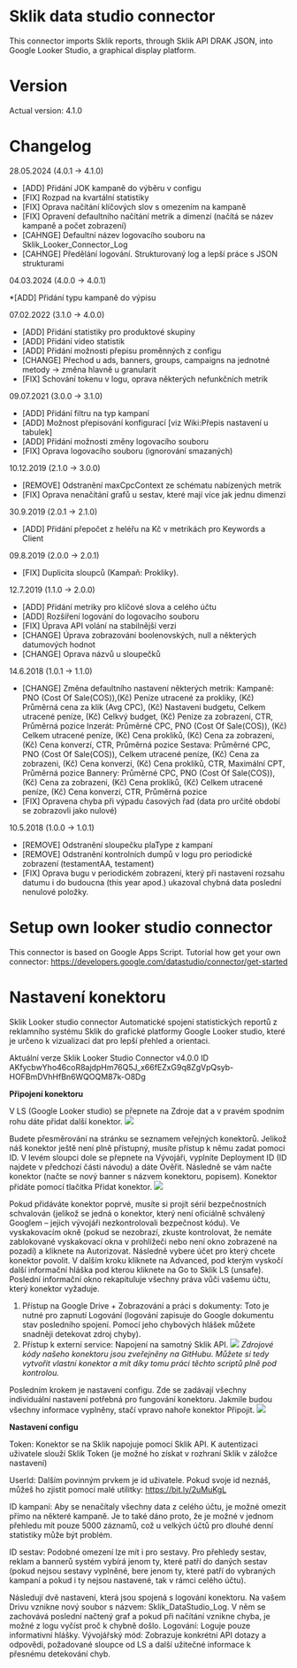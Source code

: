 # Sklik data studio connector
This connector imports Sklik reports, through Sklik API DRAK JSON, into Google Looker Studio, a graphical display platform. 

# Version
Actual version: 4.1.0

# Changelog
28.05.2024 (4.0.1 -> 4.1.0) 

* [ADD] Přidání JOK kampaně do výběru v configu
* [FIX] Rozpad na kvartální statistiky
* [FIX] Oprava načítání klíčových slov s omezením na kampaně
* [FIX] Opravení defaultního načítání metrik a dimenzí (načítá se název kampaně a počet zobrazení)
* [CAHNGE] Defaultní název logovacího souboru na Sklik_Looker_Connector_Log
* [CAHNGE] Předělání logování. Strukturovaný log a lepší práce s JSON strukturami

04.03.2024 (4.0.0 -> 4.0.1) 

*[ADD] Přidání typu kampaně do výpisu

07.02.2022 (3.1.0 -> 4.0.0)

* [ADD] Přidání statistiky pro produktové skupiny
* [ADD] Přidání video statistik
* [ADD] Přidání možnosti přepisu proměnných z configu
* [CHANGE] Přechod u ads, banners, groups, campaigns na jednotné metody -> změna hlavně u granularit
* [FIX] Schování tokenu v logu, oprava některých nefunkčních metrik 

09.07.2021 (3.0.0 -> 3.1.0)

* [ADD] Přidání filtru na typ kampaní
* [ADD] Možnost přepisování konfigurací [viz Wiki:Přepis nastavení u tabulek]
* [ADD] Přidání možnosti změny logovacího souboru
* [FIX] Oprava logovacího souboru (ignorování smazaných)

10.12.2019 (2.1.0 -> 3.0.0)
* [REMOVE] Odstranění maxCpcContext ze schématu nabízených metrik
* [FIX] Oprava nenačítání grafů u sestav, které mají více jak jednu dimenzi

30.9.2019 (2.0.1 -> 2.1.0)
* [ADD] Přidání přepočet z heléřu na Kč v metrikách pro Keywords a Client 

09.8.2019 (2.0.0 -> 2.0.1)
* [FIX] Duplicita sloupců (Kampaň: Prokliky).

12.7.2019 (1.1.0 -> 2.0.0)
* [ADD] Přidání metriky pro klíčové slova a celého účtu
* [ADD] Rozšíření logování do logovacího souboru
* [FIX] Úprava API volání na stabilnější verzi
* [CHANGE] Úprava zobrazování boolenovských, null a některých datumových hodnot
* [CHANGE] Oprava názvů u sloupečků

14.6.2018 (1.0.1 -> 1.1.0)
* [CHANGE] Změna defaultního nastavení některých metrik: 
Kampaně: PNO (Cost Of Sale(COS)),(Kč) Peníze utracené za prokliky, (Kč) Průměrná cena za klik (Avg CPC), (Kč) Nastaveni budgetu, Celkem utracené peníze, (Kč) Celkvý budget, (Kč) Penize za zobrazení, CTR, Průměrná pozice 
Inzerát: Průměrné CPC, PNO (Cost Of Sale(COS)), (Kč) Celkem utracené peníze, (Kč) Cena prokliků, (Kč) Cena za zobrazeni, (Kč) Cena konverzí, CTR, Průměrná pozice
Sestava: Průměrné CPC, PNO (Cost Of Sale(COS)), Celkem utracené peníze, (Kč) Cena za zobrazeni, (Kč) Cena konverzí, (Kč) Cena prokliků, CTR, Maximální CPT, Průměrná pozice
Bannery: Průměrné CPC, PNO (Cost Of Sale(COS)), (Kč) Cena za zobrazeni, (Kč) Cena prokliků, (Kč) Celkem utracené peníze, (Kč) Cena konverzí, CTR, Průměrná pozice
* [FIX] Opravena chyba při výpadu časových řad (data pro určité období se zobrazovli jako nulové)


10.5.2018 (1.0.0 -> 1.0.1)
* [REMOVE] Odstranění sloupečku plaType z kampaní
* [REMOVE] Odstranění kontrolních dumpů v logu pro periodické zobrazení (testamentAA, testament)
* [FIX] Oprava bugu v periodickém zobrazení, který při nastavení rozsahu datumu i do budoucna (this year apod.) ukazoval chybná data poslední nenulové položky.

# Setup own looker studio connector
This connector is based on Google Apps Script. 
Tutorial how get your own connector: https://developers.google.com/datastudio/connector/get-started

# Nastavení konektoru
Sklik Looker studio connector
Automatické spojení statistických reportů z reklamního systému Sklik do grafické platformy Google Looker studio, které je určeno k vizualizaci dat pro lepší přehled a orientaci.

Aktuální verze
Sklik Looker Studio Connector v4.0.0 ID
AKfycbwYho46coR8ajdpHm76Q5J_x66fEZxG9q8ZgVpQsyb-HOFBmDVhHfBn6WQOQM87k-O8Dg

**Připojení konektoru**

V LS (Google Looker studio) se přepnete na Zdroje dat a v pravém spodním rohu dáte přidat další konektor. 
![](https://github.com/ChocoTUx/readmetester/blob/master/doc/01.JPG)

Budete přesměrování na stránku se seznamem veřejných konektorů. Jelikož náš konektor ještě není plně přístupný, musíte přístup k němu zadat pomoci ID. V levém sloupci dole se přepnete na Vývojáři, vyplníte Deployment ID (ID najdete v předchozí části návodu) a dáte Ověřit. 
Následně se vám načte konektor (načte se nový banner s názvem konektoru, popisem). Konektor přidáte pomocí tlačítka Přidat konektor.
![](https://github.com/ChocoTUx/readmetester/blob/master/doc/02.JPG)

Pokud přidáváte konektor poprvé, musíte si projít sérií bezpečnostních schvalován (jelikož se jedná o konektor, který není oficiálně schválený Googlem – jejich vývojáři nezkontrolovali bezpečnost kódu). 
Ve vyskakovacím okně (pokud se nezobrazí, zkuste kontrolovat, že nemáte zablokované vyskakovací okna v prohlížeči nebo není okno zobrazené na pozadí) a kliknete na Autorizovat. Následně vybere účet pro který chcete konektor povolit. V dalším kroku kliknete na Advanced, pod kterým vyskočí další informační hláška pod kterou kliknete na Go to Sklik LS (unsafe). Poslední informační okno rekapituluje všechny práva vůči vašemu účtu, který konektor vyžaduje.
1. Přístup na Google Drive + Zobrazování a práci s dokumenty: Toto je nutné pro zapnutí Logování (logování zapisuje do Google dokumentu stav posledního spojení. Pomocí jeho chybových hlášek můžete snadněji detekovat zdroj chyby). 
2. Přístup k externí service: Napojení na samotný Sklik API.
![](https://github.com/ChocoTUx/readmetester/blob/master/doc/03.JPG)
*Zdrojové kódy našeho konektoru jsou zveřejněny na GitHubu. Můžete si tedy vytvořit vlastní konektor a mít díky tomu práci těchto scriptů plně pod kontrolou.*

Posledním krokem je nastavení configu. Zde se zadávají všechny individuální nastavení potřebná pro fungování konektoru. Jakmile budou všechny informace vyplněny, stačí vpravo nahoře konektor Připojit.
![](https://github.com/ChocoTUx/readmetester/blob/master/doc/04.JPG)

**Nastavení configu**

Token: Konektor se na Sklik napojuje pomocí Sklik API. K autentizaci uživatele slouží Sklik Token (je možné ho získat v rozhraní Sklik v záložce nastavení)

UserId: Dalším povinným prvkem je id uživatele. Pokud svoje id neznáš, můžeš ho zjistit pomocí malé utilitky: https://bit.ly/2uMuKgL

ID kampaní: Aby se nenačítaly všechny data z celého účtu, je možné omezit přímo na některé kampaně. Je to také dáno proto, že je možné v jednom přehledu mít pouze 5000 záznamů, což u velkých účtů pro dlouhé denní statistiky může být problém.

ID sestav: Podobné omezení lze mít i pro sestavy. Pro přehledy sestav, reklam a bannerů systém vybírá jenom ty, které patří do daných sestav (pokud nejsou sestavy vyplněné, bere jenom ty, které patří do vybraných kampaní a pokud i ty nejsou nastavené, tak v rámci celého účtu).

Následují dvě nastavení, která jsou spojená s logování konektoru. Na vašem Drivu vznikne nový soubor s názvem: Sklik_DataStudio_Log. V něm se zachovává poslední načtený graf a pokud při načítání vznikne chyba, je možné z logu vyčíst proč k chybně došlo. 
Logování: Loguje pouze informativní hlášky. 
Vývojářský mód: Zobrazuje konkrétní API dotazy a odpovědi, požadované sloupce od LS a další užitečné informace k přesnému detekování chyb.
 
